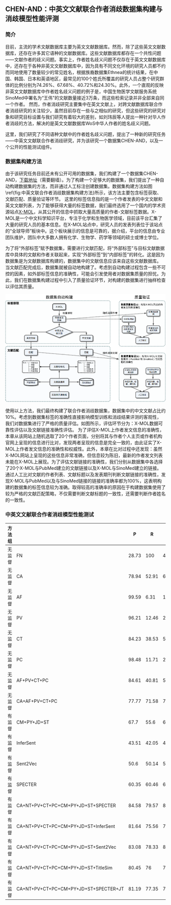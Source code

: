 ## CHEN-AND：中英文文献联合作者消歧数据集构建与消歧模型性能评测

### 简介
目前，主流的学术文献数据库主要为英文文献数据库。然而，除了这些英文文献数据库，还存在许多其它语种的文献数据库。这些文献数据库都存在一个共性问题——文献作者的歧义问题。事实上，作者姓名歧义问题不仅存在于英文文献数据库中，还存在于各种非英文文献数据库中，因为具有不同文化环境的研究人员都不约而同地使用了数量较少的常见姓名，根据族裔数据集Ethnea的统计结果，在中国、韩国、日本和英语地区，最常见的100个姓氏所覆盖的研究人员占整个研究群体的比例分别为74.26%、67.68%、40.72%和24.30%。此外，一个直观的反映非英文文献数据库中作者姓名歧义问题的例子是，中国生物医学文献服务系统SinoMed中署名为“王伟”的文献数量接近3万条，而这些检索记录并非全部来自同一个作者。
然而，作者消歧研究主要集中在英文文献上，对跨文献数据库联合作者消歧研究的关注较少。虽然目前存在一些与之相似的研究，但这些研究的研究对象和研究目标设置与我们研究有着较大的差别，如刘玮辰等人提出一种针对华人作者消歧的方法，解决的是英文文献数据库WoS中华人作者的姓名歧义问题。

这里，我们研究了不同语种文献中的作者姓名歧义问题，提出了一种新的研究任务——中英文文献联合作者消歧研究，并为该研究一个数据集CHEN-AND，以及一个公开的性能测试组件。

### 数据集构建方法
由于该研究任务目前还未有公开可用的数据集，我们构建了一个数据集CHEN-AND，[下载地址](https://zenodo.org/record/7654431)（需要翻墙）。为了构建一个足够大的数据集，我们提出了一种自动构建数据集的方法，而非通过人工标注创建数据集。数据集构建方法如图\ref{fig:中英文联合作者消歧数据集构建方法}所示，该方法主要包含标签获取、文献匹配、质量验证等环节。
这里的标签信息指的是一个作者发表的中文文献和英文文献列表，为了能够获得大量的标签数据，我们最终选用了一个国内的学术资源站点[X-MOL](https://www.x-mol.com/aboutUs)，从其公开的信息中抓取大量高质量的作者-文献标签数据。X-MOL是一个中文科学知识平台，专注于化学和生物医学领域，目前该平台汇集了大量的研究人员的基本信息。在X-MOL站点中，研究人员的发表列表位于该站点的“全球导师”板块中。这个板块展示的信息是可靠的，据介绍，平台的信息由专业团队维护，团队中大多数人拥有化学、生物学、药学等领域的硕士或博士学位。

为了将“外部标签”赋予数据集，需要进行文献匹配，将“外部标签”与目标文献数据库中具体的文献和作者关联起来，实现“外部标签”到“内部标签”的转化。这是因为数据集是为文献数据库构建的，数据集中的文献信息应该来自这些文献数据库。
当文献匹配完成后，数据集就被自动地构建了。考虑到自动构建过程包含一些不可控的因素，如外部标签信息的准确性，可能会引发使用者对数据集质量的担忧。为此，我们在数据集构建过程中引入了质量验证环节，对构建的数据集进行抽样检查以评估其质量。

![数据驱动的作者消歧模型构建流程](dataset-building-method.png)

使用以上方法，我们最终构建了联合作者消歧数据集，数据集中的中文文献占比约10%。考虑到数据集标签的准确性直接影响模型训练和消歧结果评测的客观性，我们对数据集进行了严格的质量评估。如图所示，评估环节分为：X-MOL数据可靠性评估以及文献链接准确性评估。
为了评估X-MOL上作者发文信息的准确性，本章从该网站上随机选取了20个作者页面，分别将其与作者个人主页或作者机构官网上呈现的信息进行比对，发现两者呈现的信息是完全一致的，由此证实了X-MOL上作者发文信息的准确性和权威性。此外，本章在比对过程中还发现：虽然X-MOL网站上呈现的这些信息非常准确，但信息较为陈旧，最新的作者发文列表未能在X-MOL上展现。为了评估文献链接的准确性，我们分别从数据集中各选择了20个X-MOL与PubMed建立的文献链接以及X-MOL与SinoMed建立的链接。通过人工比对文献的作者列表、文献标题以及发表期刊判断文献链接的准确性，发现X-MOL与PubMed以及与SinoMed链接的链接的准确率都为100%，这表明构建的数据集的标签信息较为准确。取得较高的准确率的原因在于构建数据集使用了较为严格的文献匹配策略，不仅需要判断文献标题的一致性，还需要判断作者姓名的一致性。

### 中英文文献联合作者消歧模型性能测试

| 方法组 |                                       | P     | R     | F1    | AUC   | B3-P  | B3-R  | B3-F1 |
| --- | ------------------------------------- | ----- | ----- | ----- | ----- | ----- | ----- | ----- |
| 无监督 | FN                                    | 28.73 | 100   | 44.64 | 50    | 49.03 | 100   | 63.6  |
| 无监督 | CA                                    | 78.94 | 52.91 | 63.35 | 73.61 | 79.37 | 82.05 | 76.44 |
| 无监督 | AF                                    | 99.59 | 6.31  | 11.87 | 53.15 | 98.17 | 36.39 | 49.72 |
| 无监督 | PV                                    | 96.21 | 12.46 | 22.07 | 56.13 | 99.25 | 41    | 53.98 |
| 无监督 | CT                                    | 84.23 | 38.53 | 52.87 | 67.81 | 94.48 | 60.58 | 70.84 |
| 无监督 | PC                                    | 98.48 | 11.71 | 20.94 | 55.82 | 99.68 | 38.48 | 51.89 |
| 无监督 | AF+PV+CT+PC                           | 84.61 | 40.81 | 55.06 | 68.91 | 94.13 | 62.03 | 71.85 |
| 无监督 | CA+AF+PV+CT+PC                        | 77.77 | 71.58 | 74.55 | 81.67 | 74.09 | 93.31 | 78.94 |
| 有监督 | CM+PY+JD+ST                           | 67.7  | 55.6  | 61.05 | 72.45 | 74.05 | 84.07 | 75.62 |
| 有监督 | InferSent                             | 43.51 | 42.05 | 42.77 | 60.02 | 61    | 77.96 | 65.32 |
| 有监督 | Sent2Vec                              | 50.6  | 50.14 | 50.37 | 65.2  | 78.3  | 70.83 | 71.82 |
| 有监督 | SPECTER                               | 60.35 | 60.46 | 60.41 | 72.22 | 74.73 | 87.64 | 78.64 |
| 有监督 | CA+NT+PV+CT+PC+CM+PY+JD+ST+SPECTER    | 84.58 | 79.57 | 82    | 86.86 | 89.78 | 92.6  | 89.93 |
| 有监督 | CA+NT+PV+CT+PC+CM+PY+JD+ST+InferSent  | 81.64 | 75.56 | 78.49 | 84.36 | 89    | 90.97 | 88.43 |
| 有监督 | CA+NT+PV+CT+PC+CM+PY+JD+ST+Sent2Vec   | 83.08 | 78.33 | 80.63 | 85.95 | 89.24 | 91.43 | 88.89 |
| 有监督 | CA+NT+PV+CT+PC+CM+PY+JD+ST+TitleSim   | 80.45 | 76    | 78.16 | 84.28 | 87.72 | 91.07 | 87.84 |
| 有监督 | CA+NT+PV+CT+PC+CM+PY+JD+ST+SPECTER+JT | 81.19 | 77.35 | 79.22 | 85.06 | 88.8  | 91.91 | 88.89 |